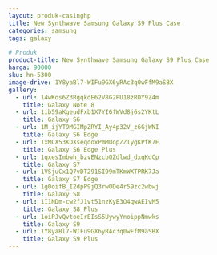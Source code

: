 ```yaml
---
layout: produk-casinghp
title: New Synthwave Samsung Galaxy S9 Plus Case
categories: samsung
tags: galaxy

# Produk
product-title: New Synthwave Samsung Galaxy S9 Plus Case
harga: 90000
sku: hn-5300
image-drive: 1Y8yaBl7-WIFu9GX6yRAc3q0wFfM9aSBX
gallery:
  - url: 14wKos6Z3RgqkdE62V8G2PU18zRDY9Z4m
    title: Galaxy Note 8
  - url: 1ib59aKgeudFxb1X7YI6fWVd8j6s2YKtL
    title: Galaxy S6
  - url: 1M_ijYT9MGIMpZRYI_Ay4p32V_z6GjWNI
    title: Galaxy S6 Edge
  - url: 1xMCX53KDXseqdoxPmMUopZZIygKPfK7E
    title: Galaxy S6 Edge Plus
  - url: 1qxesImbwh_bzvENzcbQZdlwd_dxqKdCp
    title: Galaxy S7
  - url: 1VSjuCx1Q7vDT291SI99mTKmWXTPRK7Ja
    title: Galaxy S7 Edge
  - url: 1g0oifB_I2dpP9jQ3rwODe4r59zc2wbwj
    title: Galaxy S8
  - url: 1I1NDm-cw2fJ1vt51nzKyE3Q4qwAEIvM5
    title: Galaxy S8 Plus
  - url: 1oiPJvQvtoeIrEIsS5UywyYnoippNmwks
    title: Galaxy S9
  - url: 1Y8yaBl7-WIFu9GX6yRAc3q0wFfM9aSBX
    title: Galaxy S9 Plus
---
```

